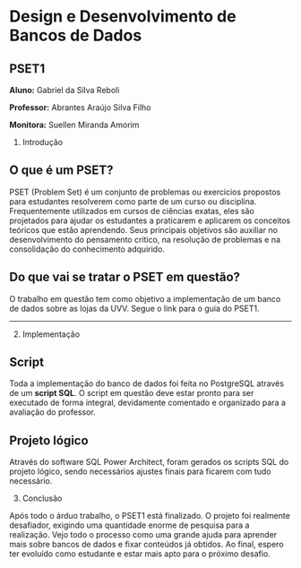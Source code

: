 # Design e Desenvolvimento de Bancos de Dados

## PSET1

**Aluno:** Gabriel da Silva Reboli

**Professor:** Abrantes Araújo Silva Filho

**Monitora:** Suellen Miranda Amorim

1. Introdução

## O que é um PSET?

PSET (Problem Set) é um conjunto de problemas ou exercícios propostos para estudantes resolverem como parte de um curso ou disciplina. Frequentemente utilizados em cursos de ciências exatas, eles são projetados para ajudar os estudantes a praticarem e aplicarem os conceitos teóricos que estão aprendendo. Seus principais objetivos são auxiliar no desenvolvimento do pensamento crítico, na resolução de problemas e na consolidação do conhecimento adquirido.

## Do que vai se tratar o PSET em questão?

O trabalho em questão tem como objetivo a implementação de um banco de dados sobre as lojas da UVV. Segue o link para o guia do PSET1.

---

2. Implementação

## Script

Toda a implementação do banco de dados foi feita no PostgreSQL através de um **script SQL**. O script em questão deve estar pronto para ser executado de forma integral, devidamente comentado e organizado para a avaliação do professor.

## Projeto lógico

Através do software SQL Power Architect, foram gerados os scripts SQL do projeto lógico, sendo necessários ajustes finais para ficarem com tudo necessário.

3. Conclusão

Após todo o árduo trabalho, o PSET1 está finalizado. O projeto foi realmente desafiador, exigindo uma quantidade enorme de pesquisa para a realização. Vejo todo o processo como uma grande ajuda para aprender mais sobre bancos de dados e fixar conteúdos já obtidos. Ao final, espero ter evoluído como estudante e estar mais apto para o próximo desafio.



